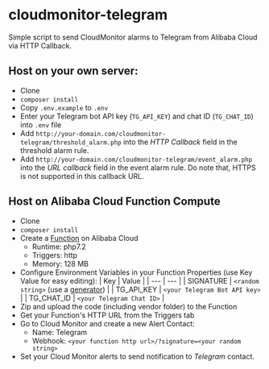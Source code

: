 # cloudmonitor-telegram

Simple script to send CloudMonitor alarms to Telegram from Alibaba Cloud via HTTP Callback.

## Host on your own server:
- Clone
- `composer install`
- Copy `.env.example` to `.env`
- Enter your Telegram bot API key (`TG_API_KEY`) and chat ID (`TG_CHAT_ID`) into `.env` file
- Add `http://your-domain.com/cloudmonitor-telegram/threshold_alarm.php` into the _HTTP Callback_ field in the threshold alarm rule.
- Add `http://your-domain.com/cloudmonitor-telegram/event_alarm.php` into the _URL callback_ field in the event alarm rule. Do note that, HTTPS is not supported in this callback URL.

## Host on Alibaba Cloud Function Compute
- Clone
- `composer install`
- Create a [Function](https://fc.console.aliyun.com/) on Alibaba Cloud
  - Runtime: php7.2
  - Triggers: http
  - Memory: 128 MB
- Configure Environment Variables in your Function Properties (use Key Value for easy editing):
  | Key | Value |
  | --- | --- |
  | SIGNATURE | `<random string>` (use a [generator](https://www.gigacalculator.com/randomizers/random-alphanumeric-generator.php)) |
  | TG_API_KEY | `<your Telegram Bot API key>` |
  | TG_CHAT_ID | `<your Telegram Chat ID>` |
- Zip and upload the code (including vendor folder) to the Function
- Get your Function's HTTP URL from the Triggers tab
- Go to Cloud Monitor and create a new Alert Contact:
  - Name: Telegram
  - Webhook: `<your function http url>/?signature=<your random string>`
- Set your Cloud Monitor alerts to send notification to _Telegram_ contact.